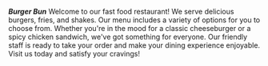 ***Burger Bun***
Welcome to our fast food restaurant! We serve delicious burgers, fries, and shakes. Our menu includes a variety of options for you to choose from. Whether you're in the mood for a classic cheeseburger or a spicy chicken sandwich, we've got something for everyone. Our friendly staff is ready to take your order and make your dining experience enjoyable. Visit us today and satisfy your cravings!

